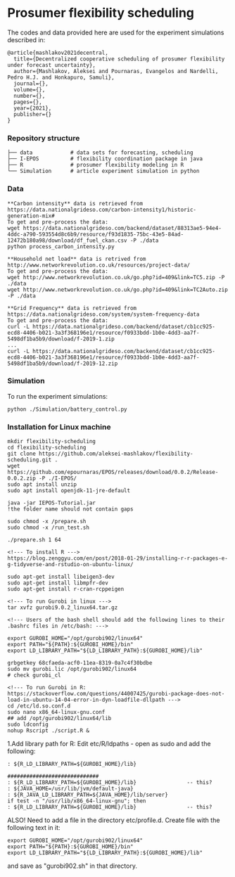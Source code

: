 # Prosumer flexibility scheduling

The codes and data provided here are used for the experiment simulations described in:

```
@article{mashlakov2021decentral,
  title={Decentralized cooperative scheduling of prosumer flexibility under forecast uncertainty},
  author={Mashlakov, Aleksei and Pournaras, Evangelos and Nardelli, Pedro H.J. and Honkapuro, Samuli},
  journal={},
  volume={},
  number={},
  pages={},
  year={2021},
  publisher={}
}
```

### Repository structure

    ├── data            # data sets for forecasting, scheduling             
    ├── I-EPOS          # flexibility coordination package in java
    ├── R               # prosumer flexibility modeling in R
    └── Simulation      # article experiment simulation in python

### Data

    **Carbon intensity** data is retrieved from https://data.nationalgrideso.com/carbon-intensity1/historic-generation-mix#
    To get and pre-process the data:
    wget https://data.nationalgrideso.com/backend/dataset/88313ae5-94e4-4ddc-a790-593554d8c6b9/resource/f93d1835-75bc-43e5-84ad-12472b180a98/download/df_fuel_ckan.csv -P ./data
    python process_carbon_intensity.py

    **Household net load** data is retrived from http://www.networkrevolution.co.uk/resources/project-data/
    To get and pre-process the data:
    wget http://www.networkrevolution.co.uk/go.php?id=409&link=TC5.zip -P ./data
    wget http://www.networkrevolution.co.uk/go.php?id=409&link=TC2Auto.zip -P ./data

    **Grid Frequency** data is retrieved from https://data.nationalgrideso.com/system/system-frequency-data
    To get and pre-process the data:
    curl -L https://data.nationalgrideso.com/backend/dataset/cb1cc925-ecd8-4406-b021-3a3f368196e1/resource/f0933bdd-1b0e-4dd3-aa7f-5498df1ba5b9/download/f-2019-1.zip
    ...
    curl -L https://data.nationalgrideso.com/backend/dataset/cb1cc925-ecd8-4406-b021-3a3f368196e1/resource/f0933bdd-1b0e-4dd3-aa7f-5498df1ba5b9/download/f-2019-12.zip

### Simulation
To run the experiment simulations:

    python ./Simulation/battery_control.py

### Installation for Linux machine
    mkdir flexibility-scheduling
    cd flexibility-scheduling
    git clone https://github.com/aleksei-mashlakov/flexibility-scheduling.git .
    wget https://github.com/epournaras/EPOS/releases/download/0.0.2/Release-0.0.2.zip -P ./I-EPOS/
    sudo apt install unzip
    sudo apt install openjdk-11-jre-default

<!--- to simply run jar: --->
    java -jar IEPOS-Tutorial.jar
    !the folder name should not contain gaps
<!--- add Class-Path: . to MANIFEST file in IEPOS-Tutorial.jar (not necessary true) --->
    sudo chmod -x /prepare.sh
    sudo chmod -x /run_test.sh
<!--- then use where 1 -- is an index of start dataset and 64 -- end dataset --->
    ./prepare.sh 1 64

    <!--- To install R --->
    https://blog.zenggyu.com/en/post/2018-01-29/installing-r-r-packages-e-g-tidyverse-and-rstudio-on-ubuntu-linux/

    sudo apt-get install libeigen3-dev
    sudo apt-get install libmpfr-dev
    sudo apt-get install r-cran-rcppeigen

    <!--- To run Gurobi in linux --->
    tar xvfz gurobi9.0.2_linux64.tar.gz

    <!--- Users of the bash shell should add the following lines to their .bashrc files in /etc/bash: --->

    export GUROBI_HOME="/opt/gurobi902/linux64"
    export PATH="${PATH}:${GUROBI_HOME}/bin"
    export LD_LIBRARY_PATH="${LD_LIBRARY_PATH}:${GUROBI_HOME}/lib"

    grbgetkey 68cfaeda-acf0-11ea-8319-0a7c4f30bdbe
    sudo mv gurobi.lic /opt/gurobi902/linux64
    # check gurobi_cl

    <!--- To run Gurobi in R:  https://stackoverflow.com/questions/44007425/gurobi-package-does-not-load-in-ubuntu-14-04-error-in-dyn-loadfile-dllpath --->
    cd /etc/ld.so.conf.d
    sudo nano x86_64-linux-gnu.conf
    ## add /opt/gurobi902/linux64/lib
    sudo ldconfig
    nohup Rscript ./script.R &

<!--- also consider --->

1.Add library path for R: Edit etc/R/ldpaths - open as sudo and add the following:

    : ${R_LD_LIBRARY_PATH=${GUROBI_HOME}/lib}

    #############################
    : ${R_LD_LIBRARY_PATH=${GUROBI_HOME}/lib}                -- this?
    : ${JAVA_HOME=/usr/lib/jvm/default-java}
    : ${R_JAVA_LD_LIBRARY_PATH=${JAVA_HOME}/lib/server}
    if test -n "/usr/lib/x86_64-linux-gnu"; then
    : ${R_LD_LIBRARY_PATH=${GUROBI_HOME}/lib}                -- this?


ALSO! Need to add a file in the directory etc/profile.d. Create file with the following text in it:

    export GUROBI_HOME="/opt/gurobi902/linux64"
    export PATH="${PATH}:${GUROBI_HOME}/bin"
    export LD_LIBRARY_PATH="${LD_LIBRARY_PATH}:${GUROBI_HOME}/lib"

and save as "gurobi902.sh" in that directory.
